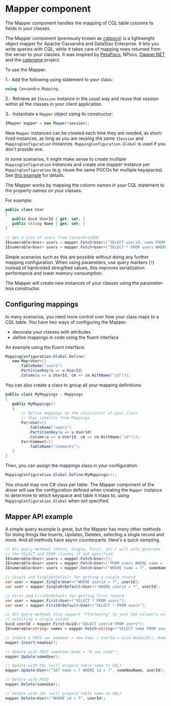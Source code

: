 # Mapper component

The Mapper component handles the mapping of CQL table columns to fields in your classes.

The Mapper component (previously known as [cqlpoco][cqlpoco]) is a lightweight object mapper for Apache Cassandra and DataStax Enterprise. It lets you write queries with CQL, while it takes care of mapping rows returned from the server to your classes. It was inspired by [PetaPoco][petapoco], NPoco, [Dapper.NET][dapper] and the [cqlengine][cqlengine] project.

To use the Mapper:

1.- Add the following using statement to your class:

```csharp
using Cassandra.Mapping;
```

2.- Retrieve an `ISession` instance in the usual way and reuse that session within all the classes in your client application.

3.- Instantiate a `Mapper` object using its constructor:

```csharp
IMapper mapper = new Mapper(session);
```

New `Mapper` instances can be created each time they are needed, as short-lived instances, as long as you are reusing the same `ISession` and `MappingConfiguration` instances. `MappingConfiguration.Global` is used if you don't provide one.

In some scenarios, it might make sense to create multiple `MappingConfiguration` instances and create one mapper instance per `MappingConfiguration` (e.g. reuse the same POCOs for multiple keyspaces).
See [this example](https://github.com/datastax/csharp-driver/blob/master/examples/Mapper/MultipleKeyspacesSingleSession/MapperManager.cs) for details.

The Mapper works by mapping the column names in your CQL statement to the property names on your classes.

For example:

```csharp
public class User
{
   public Guid UserId { get; set; }
   public string Name { get; set; }
}

// Get a list of users from Cassandra/DSE
IEnumerable<User> users = mapper.Fetch<User>("SELECT userid, name FROM users");
IEnumerable<User> users = mapper.Fetch<User>("SELECT * FROM users WHERE name = ?", someName);
```

Simple scenarios such as this are possible without doing any further mapping configuration. When using parameters, use query markers (`?`) instead of hardcoded stringified values, this improves serialization performance and lower memory consumption.

The Mapper will create new instances of your classes using the parameter-less constructor.

## Configuring mappings

In many scenarios, you need more control over how your class maps to a CQL table. You have two ways of configuring the Mapper:

- decorate your classes with attributes
- define mappings in code using the fluent interface

An example using the fluent interface:

```csharp
MappingConfiguration.Global.Define(
   new Map<User>()
      .TableName("users")
      .PartitionKey(u => u.UserId)
      .Column(u => u.UserId, cm => cm.WithName("id")));
```

You can also create a class to group all your mapping definitions.

```csharp
public class MyMappings : Mappings
{
   public MyMappings()
   {
       // Define mappings in the constructor of your class
       // that inherits from Mappings
       For<User>()
          .TableName("users")
          .PartitionKey(u => u.UserId)
          .Column(u => u.UserId, cm => cm.WithName("id")));
       For<Comment>()
          .TableName("comments");
   }
}
```

Then, you can assign the mappings class in your configuration.

```csharp
MappingConfiguration.Global.Define<MyMappings>();
```

You should map one C# class per table. The Mapper component of the driver will use the configuration defined when creating the `Mapper` instance to determine to which keyspace and table it maps to, using `MappingConfiguration.Global` when not specified.

## Mapper API example

A simple query example is great, but the Mapper has many other methods for doing things like Inserts, Updates, Deletes, selecting a single record and more. And all methods have async counterparts. Here's a quick sampling.

```csharp
// All query methods (Fetch, Single, First, etc.) will auto generate
// the SELECT and FROM clauses if not specified.
IEnumerable<User> users = mapper.Fetch<User>();
IEnumerable<User> users = mapper.Fetch<User>("FROM users WHERE name = ?", someName);
IEnumerable<User> users = mapper.Fetch<User>("WHERE name = ?", someName);

// Single and SingleOrDefault for getting a single record
var user = mapper.Single<User>("WHERE userid = ?", userId);
var user = mapper.SingleOrDefault<User>("WHERE userid = ?", userId);

// First and FirstOrDefault for getting first record
var user = mapper.First<User>("SELECT * FROM users");
var user = mapper.FirstOrDefault<User>("SELECT * FROM users");

// All query methods also support "flattening" to just the column's value type when
// selecting a single column 
Guid userId = mapper.First<Guid>("SELECT userid FROM users");
IEnumerable<string> names = mapper.Fetch<string>("SELECT name FROM users");

// Insert a POCO var newUser = new User { UserId = Guid.NewGuid(), Name = "SomeNewUser" };
mapper.Insert(newUser);

// Update with POCO someUser.Name = "A new name!";
mapper.Update(someUser);

// Update with CQL (will prepend table name to CQL)
mapper.Update<User>("SET name = ? WHERE id = ?", someNewName, userId);

// Delete with POCO 
mapper.Delete(someUser);

// Delete with CQL (will prepend table name to CQL)
mapper.Delete<User>("WHERE id = ?", userId);
```

[cqlpoco]: https://github.com/LukeTillman/cqlpoco
[dapper]: https://github.com/StackExchange/dapper-dot-net
[petapoco]: https://github.com/toptensoftware/PetaPoco
[cqlengine]: https://github.com/cqlengine/cqlengine
